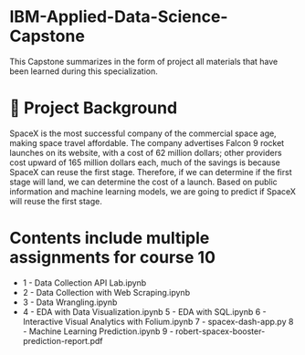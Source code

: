 # IBM-Applied-Data-Science-Capstone
This Capstone summarizes in the form of project all materials that have been learned during this specialization.

# 📄 Project Background
SpaceX is the most successful company of the commercial space age, making space travel affordable. The company advertises Falcon 9 rocket launches on its website, with a cost of 62 million dollars; other providers cost upward of 165 million dollars each, much of the savings is because SpaceX can reuse the first stage. Therefore, if we can determine if the first stage will land, we can determine the cost of a launch. Based on public information and machine learning models, we are going to predict if SpaceX will reuse the first stage.

# Contents include multiple assignments for course 10

* 1 - Data Collection API Lab.ipynb
* 2 - Data Collection with Web Scraping.ipynb
* 3 - Data Wrangling.ipynb
* 4 - EDA with Data Visualization.ipynb
5 - EDA with SQL.ipynb
6 - Interactive Visual Analytics with Folium.ipynb
7 - spacex-dash-app.py
8 - Machine Learning Prediction.ipynb
9 - robert-spacex-booster-prediction-report.pdf
